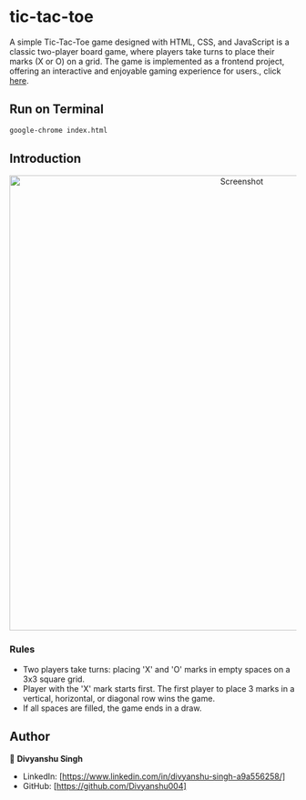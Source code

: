 # tic-tac-toe

A simple Tic-Tac-Toe game designed with HTML, CSS, and JavaScript is a classic two-player board game, where players take turns to place their marks (X or O) on a grid. The game is implemented as a frontend project, offering an interactive and enjoyable gaming experience for users., click [here](https://en.wikipedia.org/wiki/Tic-tac-toe).



## Run on Terminal

```sh
google-chrome index.html
```



## Introduction

<p align="center">
    <img alt="Screenshot" src="https://raw.githubusercontent.com/arasgungore/tic-tac-toe/main/Screenshots/1.jpg" width="800">
</p>


### Rules

- Two players take turns: placing 'X' and 'O' marks in empty spaces on a 3x3 square grid.
- Player with the 'X' mark starts first. The first player to place 3 marks in a vertical, horizontal, or diagonal row wins the game.
- If all spaces are filled, the game ends in a draw.



## Author

👤 **Divyanshu Singh**

* LinkedIn: [https://www.linkedin.com/in/divyanshu-singh-a9a556258/]
* GitHub: [https://github.com/Divyanshu004]
